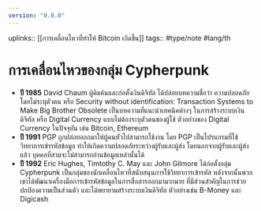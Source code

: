 ```yaml
---
version: "0.0.0"
---
```

uplinks:: [[การเคลื่อนไหวที่ทำให้ Bitcoin เกิดขึ้น]]
tags:: #type/note #lang/th
# การเคลื่อนไหวของกลุ่ม Cypherpunk
- **ปี 1985** David Chaum ผู้คิดค้นและก่อตั้งเงินดิจิทัล ได้ปล่อยบทความชื่อว่า ความปลอดภัยโดยไม่ระบุตัวตน หรือ Security without identification: Transaction Systems to Make Big Brother Obsolete เป็นบทความที่แนะนำเทคนิคต่างๆ ในการสร้างระบบเงินดิจิทัล หรือ Digital Currency แบบไม่ต้องระบุตัวตนของผู้ใช้ ตัวอย่างของ Digital Currency ในปัจจุบัน เช่น Bitcoin, Ethereum
- **ปี 1991** PGP ถูกปล่อยออกมาให้ผู้คนทั่วไปสามารถใช้งาน โดย PGP เป็นโปรแกรมที่ใช้วิทยาการเข้ารหัสข้อมูล ทำให้เกิดความปลอดภัยระหว่างผู้รับและผู้ส่ง โดยนอกจากผู้รับและผู้ส่งแล้ว บุคคลที่สามจะไม่สามารถอ่านข้อมูลเหล่านั้นได้
- **ปี 1992** Eric Hughes, Timtothy C. May และ John Gilmore ได้ก่อตั้งกลุ่ม Cypherpunk เป็นกลุ่มของนักเคลื่อนไหวที่สนับสนุนการใช้วิทยาการเข้ารหัส หลังจากนั้นพวกเขาได้พัฒนาเครื่องมือการเข้ารหัสข้อมูลในการสื่อสารออกมามากมาย ที่มีส่วนสำคัญในการช่วยปกป้องความเป็นส่วนตัว และได้พยายามสร้างระบบเงินดิจิทัล ตัวอย่างเช่น B-Money และ Digicash